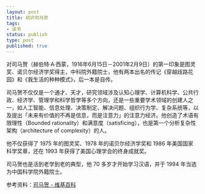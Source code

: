 ```yaml
---
layout: post
title: 初识司马贺
tags: 
- 读书
status: publish
type: post
published: true
---
```


对司马贺（赫伯特·A·西蒙，1916年6月15日－2001年2月9日）的第一印象是图灵奖、诺贝尔经济学奖得主，中科院外籍院士，他有两本出名的传记《穿越歧路花园》和《我生活的种种模式》，后一本是自传。

司马贺不仅仅是一个通才、天才，研究领域涉及认知心理学、计算机科学、公共行政、经济学、管理学和科学哲学等多个方向，还是一些重要学术领域的创建人之一，如人工智能、信息处理、决策制定、解决问题、组织行为学、复杂系统等，以及提出「未来有价值的不再是信息，而是注意力」的注意力经济。他创造了术语有限理性（Bounded rationality）和满意度（satisficing），也是第一个分析复杂性架构（architecture of complexity）的人。

他不仅获得了 1975 年的图灵奖、1978  年的诺贝尔经济学奖和 1986 年美国国家科学奖章，还在 1993 年获得了美国心理学会的终身成就奖。

司马贺也是活到老学到老的典型，他 70 多岁才开始学习汉语，并于 1994 年当选为中国科学院外籍院士。

参考资料：[司马贺 - 维基百科][1]


  [1]: https://zh.wikipedia.org/wiki/%E5%8F%B8%E9%A9%AC%E8%B4%BA
